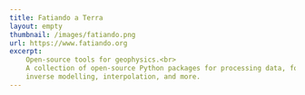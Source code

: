 ```yaml
---
title: Fatiando a Terra
layout: empty
thumbnail: /images/fatiando.png
url: https://www.fatiando.org
excerpt:
    Open-source tools for geophysics.<br>
    A collection of open-source Python packages for processing data, forward and
    inverse modelling, interpolation, and more.
---
```

